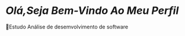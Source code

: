 *<h1>Olá,Seja Bem-Vindo Ao Meu Perfil</h1>*

<dl>📓Estudo Análise de desemvolvimento de software




</dl>
